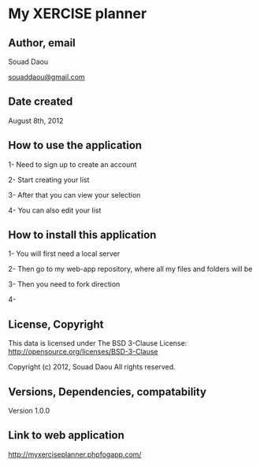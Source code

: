 # My XERCISE planner

## Author, email

Souad Daou

souaddaou@gmail.com


## Date created

August 8th, 2012


## How to use the application

1- Need to sign up to create an account

2- Start creating your list

3- After that you can view your selection

4- You can also edit your list


## How to install this application

1- You will first need a local server

2- Then go to my web-app repository, where all my files and folders will be

3- Then you need to fork direction 

4- 

## License, Copyright

This data is licensed under The BSD 3-Clause License: http://opensource.org/licenses/BSD-3-Clause


Copyright (c) 2012, Souad Daou All rights reserved.


## Versions, Dependencies, compatability

Version 1.0.0


## Link to web application

http://myxerciseplanner.phpfogapp.com/

